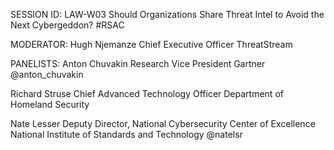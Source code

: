 SESSION ID: LAW-W03
Should Organizations Share Threat Intel to Avoid the Next Cybergeddon?
#RSAC

MODERATOR:
Hugh Njemanze
Chief Executive Officer ThreatStream

PANELISTS:
Anton Chuvakin
Research Vice President Gartner @anton_chuvakin

Richard Struse
Chief Advanced Technology Officer Department of Homeland Security

Nate Lesser
Deputy Director, National Cybersecurity Center of Excellence National Institute of Standards and Technology @natelsr

